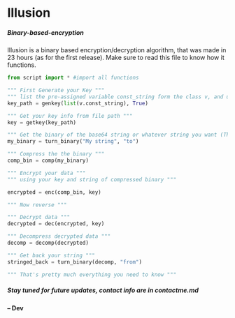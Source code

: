 # Illusion
##### _Binary-based-encryption_

Illusion is a binary based encryption/decryption algorithm, that was made in 23 hours (as for the first release).
Make sure to read this file to know how it functions.


``````py
from script import * #import all functions

""" First Generate your Key """
""" list the pre-assigned variable const_string form the class v, and use True if you want to generate a file for the key (the function returns key path """
key_path = genkey(list(v.const_string), True)

""" Get your key info from file path """
key = getkey(key_path)

""" Get the binary of the base64 string or whatever string you want (There are limitations for character choice), encoding it using base64 is highly recommended """
my_binary = turn_binary("My string", "to")

""" Compress the the binary """
comp_bin = comp(my_binary)

""" Encrypt your data """
""" using your key and string of compressed binary """

encrypted = enc(comp_bin, key)

""" Now reverse """

""" Decrypt data """
decrypted = dec(encrypted, key)

""" Decompress decrypted data """
decomp = decomp(decrypted)

""" Get back your string """
stringed_back = turn_binary(decomp, "from")

""" That's pretty much everything you need to know """
``````
##### Stay tuned for future updates, contact info are in contactme.md
#### – Dev
